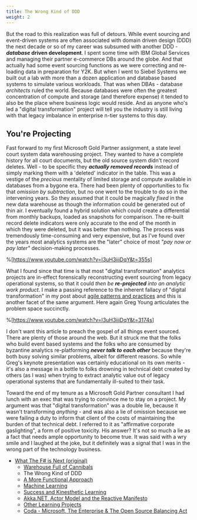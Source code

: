```yaml
---
title: The Wrong Kind of DDD
weight: 2
---
```


But the road to this realization was full of detours. While event sourcing and event-driven systems are often associated with domain driven design (DDD) the next decade or so of my career was subsumed with another DDD - ***database* driven development**. I spent some time with IBM Global Services and managing their partner e-commerce DBs around the globe. And that actually had some event sourcing functions as we were correcting and re-loading data in preparation for Y2K. But when I went to Siebel Systems we built out a lab with more than a dozen application and database based systems to simulate various workloads. That was when DBAs - database *architects* ruled the world. Because databases were often the greatest concentration of compute and storage (and therefore expense) it tended to also be the place where business logic would reside. And as anyone who's led a "digital transformation" project will tell you the industry is still living with that legacy imbalance in enterprise n-tier systems to this day.

## You're Projecting

Fast forward to my first Microsoft Gold Partner assignment, a state level court system data warehousing project. They wanted to have a complete history for all court documents, but the old source system didn't record deletes. Well - to be specific they ***actually removed records*** instead of simply marking them with a 'deleted' indicator in the table. This was a vestige of the *precious* mentality of limited storage and compute available in databases from a bygone era. There had been plenty of opportunities to fix that *omission by subtraction*, but no one went to the trouble to do so in the intervening years. So they assumed that it could be magically *fixed* in the new data warehouse as though the information could be generated out of thin air. I eventually found a hybrid solution which could create a differential from monthly backups, loaded as snapshots for comparison. The re-built record delete indicators were only accurate to the end of the month in which they were deleted, but it was better than nothing. The process was tremendously time-consuming and very expensive, but as I've found over the years most analytics systems are the "later" choice of most *"pay now or pay later"* decision-making processes.

%[https://www.youtube.com/watch?v=I3uH3iiiDqY&t=355s]

What I found since that time is that most "digital transformation" analytics projects are in-effect forensically reconstructing event sourcing from legacy operational systems, so that it could *then be **re-projected** into an analytic work product*. I make a passing reference to the inherent fallacy of "digital transformation" in my post about [agile patterns and practices](https://h3tech.io/how-agile-jumped-the-shark-into-a-zombie-apocalypse) and this is another facet of the same argument. Here again Greg Young articulates the problem space succinctly.

%[https://www.youtube.com/watch?v=I3uH3iiiDqY&t=3174s]

I don't want this article to preach the gospel of all things event sourced. There are plenty of those around the web. But it struck me that the folks who build event based systems and the folks who are consumed by byzantine analytics re-platforming ***never talk to each other*** because they're both busy solving similar problems, albeit for different reasons. So while Greg's keynote presentation was certainly educational on its own merits - it's also a message in a bottle to folks drowning in technical debt created by others (as I was) when trying to extract analytic value out of legacy operational systems that are fundamentally ill-suited to their task.

Toward the end of my tenure as a Microsoft Gold Partner consultant I had lunch with an exec that was trying to convince me to stay on a project. My argument was that "digital transformation" was a double lie, because it wasn't transforming *anything* - and was also a lie of omission because we were failing a duty to inform that client of the costs of maintaining the burden of that technical debt. I referred to it as "affirmative corporate gaslighting", a form of positive toxicity. His answer? It's not so much a lie as a fact that needs ample opportunity to become true. It was said with a wry smile and I laughed at the joke, but it definitely was a signal that I was in the wrong part of the technology business.

* [What The F# is Next (original)](/perspectives/WTFSIN_1)
  * [Warehouse Full of Cannibals](/perspectives/WTFSIN_1/warehouse_full_of_cannibals.md)
  * The Wrong Kind of DDD
  * [A More Functional Approach](/perspectives/WTFSIN_1/a_more_functional_approach.md)
  * [Machine Learning](/perspectives/WTFSIN_1/machine_learning.md)
  * [Success and Kinesthetic Learning](/perspectives/WTFSIN_1/success_and_kinesthetic_learning.md)
  * [Akka.NET, Actor Model and the Reactive Manifesto](/perspectives/WTFSIN_1/akka_and_the_reactive_manifesto.md)
  * [Other Learning Projects](/perspectives/WTFSIN_1/other_learning_projects.md)
  * [Coda - Microsoft, The Enterprise & The Open Source Balancing Act](/perspectives/WTFSIN_1/coda_open_source_balancing_act.md)